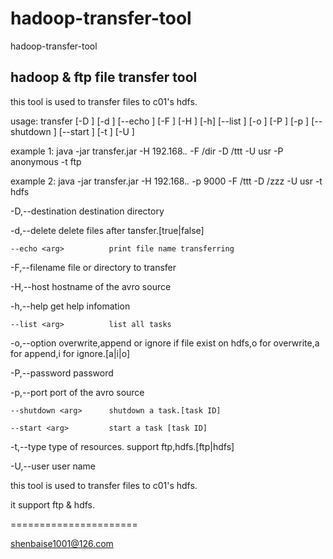 hadoop-transfer-tool
====================

hadoop-transfer-tool


<h2>hadoop & ftp file transfer tool</h2>

this tool is used to transfer files to c01's hdfs.

usage: transfer [-D <arg>] [-d <arg>] [--echo <arg>] [-F
       <arg>] [-H <arg>] [-h] [--list <arg>] [-o <arg>] [-P
       <arg>] [-p <arg>] [--shutdown <arg>] [--start <arg>]
       [-t <arg>] [-U <arg>]
       
example 1: java -jar transfer.jar -H 192.168.*.* -F /dir -D
/ttt -U usr -P anonymous -t ftp

example 2: java -jar transfer.jar -H 192.168.*.* -p 9000 -F
/ttt -D /zzz -U usr -t hdfs

 -D,--destination <arg>   destination directory
 
 -d,--delete <arg>        delete files after
                          tansfer.[true|false]
                          
    --echo <arg>          print file name transferring
    
 -F,--filename <arg>      file or directory to transfer
 
 -H,--host <arg>          hostname of the avro source
 
 -h,--help                get help infomation
 
    --list <arg>          list all tasks
    
 -o,--option <arg>        overwrite,append or ignore if file
                          exist on hdfs,o for overwrite,a
                          for append,i for ignore.[a|i|o]
                          
 -P,--password <arg>      password
 
 -p,--port <arg>          port of the avro source
 
    --shutdown <arg>      shutdown a task.[task ID]
    
    --start <arg>         start a task [task ID]
    
 -t,--type <arg>          type of resources.
                          support ftp,hdfs.[ftp|hdfs]
                          
 -U,--user <arg>          user name
 
this tool is used to transfer files to c01's hdfs.

it support ftp & hdfs.

====================== 

shenbaise1001@126.com
